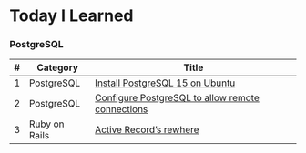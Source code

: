 # Today I Learned

### PostgreSQL
| # | Category | Title |
|---| -------- | ----- |
| 1 | PostgreSQL | [Install PostgreSQL 15 on Ubuntu](./PostgreSQL/install-postgresql-on-ubuntu.md) |
| 2 | PostgreSQL | [Configure PostgreSQL to allow remote connections](./PostgreSQL/configure-postgresql-to-allow-remote-connections.md) |
| 3 | Ruby on Rails | [Active Record’s rewhere](./Rails/active-record-rewhere.md) |
